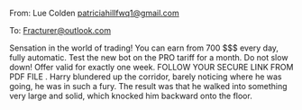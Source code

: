From: Lue Colden <patriciahillfwq1@gmail.com>

To: Fracturer@outlook.com

Sensation in the world of trading!
You can earn from 700 $$$ every day, fully automatic.
Test the new bot on the PRO tariff for a month.
Do not slow down! Offer valid for exactly one week.
FOLLOW YOUR SECURE LINK FROM PDF FILE
  .
Harry blundered up the corridor, barely noticing where he was going, he was in such a fury. The result was that he walked into something very large and solid, which knocked him backward onto the floor.
